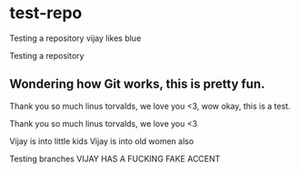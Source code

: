 # test-repo

Testing a repository
vijay likes blue

Testing a repository

## Wondering how Git works, this is pretty fun.
Thank you so much linus torvalds, we love you <3, wow okay, this is a test.


Thank you so much linus torvalds, we love you <3

Vijay is into little kids
Vijay is into old women also


Testing branches
VIJAY HAS A FUCKING FAKE ACCENT
